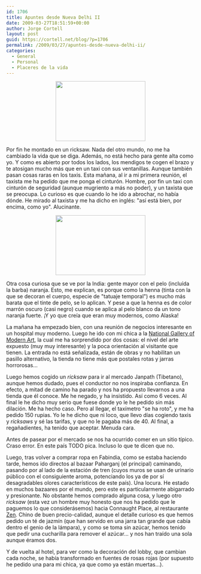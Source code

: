 ```yaml
---
id: 1706
title: Apuntes desde Nueva Delhi II
date: 2009-03-27T18:51:59+00:00
author: Jorge Cortell
layout: post
guid: https://cortell.net/blog/?p=1706
permalink: /2009/03/27/apuntes-desde-nueva-delhi-ii/
categories:
  - General
  - Personal
  - Placeres de la vida
---
```

<p style="text-align: center">
  <img class="aligncenter" title="Ricksaw en Nueva Delhi" src="https://farm4.static.flickr.com/3623/3399627396_d89d6513a2_m.jpg" alt="" width="240" height="160" />
</p>

Por fin he montado en un ricksaw. Nada del otro mundo, no me ha cambiado la vida que se diga. Además, no está hecho para gente alta como yo. Y como es abierto por todos los lados, los mendigos te cogen el brazo y te atosigan mucho más que en un taxi con sus ventanillas. Aunque también pasan cosas raras en los taxis. Esta mañana, al ir a mi primera reunión, el taxista me ha pedido que me ponga el cinturón. Hombre, por fin un taxi con cinturón de seguridad (aunque mugriento a más no poder), y un taxista que se preocupa. Lo curioso es que cuando lo he ido a abrochar, no había dónde. He mirado al taxista y me ha dicho en inglés: "así está bien, por encima, como yo". Alucinante.

<p style="text-align: center">
  <img class="aligncenter" title="Taxi Nueva Delhi" src="https://farm4.static.flickr.com/3573/3398799369_6c4bf910ab_m.jpg" alt="" width="240" height="160" />
</p>

Otra cosa curiosa que se ve por la India: gente mayor con el pelo (incluída la barba) naranja. Esto, me explican, es porque como la henna (tinta con la que se decoran el cuerpo, especie de "tatuaje temporal") es mucho más barata que el tinte de pelo, se lo aplican. Y pese a que la henna es de color marrón oscuro (casi negro) cuando se aplica al pelo blanco da un tono naranja fuerte. ¡Y yo que creía que eran muy modernos, como Alaska!

La mañana ha empezado bien, con una reunión de negocios interesante en un hospital muy moderno. Luego he ido con mi chica a la <a title="https://ngmaindia.gov.in/" href="https://ngmaindia.gov.in/" target="_blank">National Gallery of Modern Art</a>, la cual me ha sorprendido por dos cosas: el nivel del arte expuesto (muy muy interesante) y la poca orientación al visitante que tienen. La entrada no está señalizada, están de obras y no habilitan un pasillo alternativo, la tienda no tiene más que postales rotas y jarras horrorosas...

Luego hemos cogido un _ricksaw_ para ir al mercado Janpath (Tibetano), aunque hemos dudado, pues el conductor no nos inspiraba confianza. En efecto, a mitad de camino ha parado y nos ha propuesto llevarnos a una tienda que él conoce. Me he negado, y ha insistido. Así como 6 veces. Al final le he dicho muy serio que fuese donde yo le he pedido sin más dilación. Me ha hecho caso. Pero al llegar, el taxímetro "se ha roto", y me ha pedido 150 rupias. Yo le he dicho que ni loco, que llevo días cogiendo taxis y _ricksaws_ y sé las tarifas, y que no le pagaba más de 40. Al final, a regañadientes, ha tenido que aceptar. Menuda cara.

Antes de pasear por el mercado se nos ha ocurrido comer en un sitio típico. Craso error. En este país TODO pica. Incluso lo que te dicen que no. 

Luego, tras volver a comprar ropa en Fabindia, como se estaba haciendo tarde, hemos ido directos al bazaar Paharganj (el principal) caminando, pasando por al lado de la estación de tren (cuyos muros se usan de urinario público con el consiguiente aroma, potenciando los ya de por sí desagradables olores característicos de este país). Una locura. He estado en muchos bazaares por el mundo, pero este es particularmente abigarrado y presionante. No obstante hemos comprado alguna cosa, y luego otro _ricksaw_ (esta vez un hombre muy honesto que nos ha pedido que le paguemos lo que considerásemos) hacia Connaught Place, al restaurante <a title="https://www.zenrestaurant.in/" href="https://www.zenrestaurant.in/" target="_blank">Zen</a>. Chino de buen precio-calidad, aunque el detalle curioso es que hemos pedido un té de jazmín (que han servido en una jarra tan grande que cabía dentro el genio de la lámpara), y como se toma sin azúcar, hemos tenido que pedir una cucharilla para remover el azúcar... y nos han traído una sola aunque éramos dos.

Y de vuelta al hotel, para ver como la decoración del lobby, que cambian cada noche, se había transformado en fuentes de rosas rojas (por supuesto he pedido una para mi chica, ya que como ya están muertas...).
